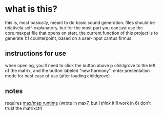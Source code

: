 what is this?
=============
this is, most basically, meant to do basic sound generation. files should be relatively self-explanatory, but for the most part you can just use the core.maxpat file that opens on start.
the current function of this project is to generate 1:1 counterpoint, based on a user-input cantus firmus.

instructions for use
------------------
when opening, you'll need to click the button above p childgrove to the left of the matrix, and the button labeled "new harmony". enter presentation mode for best ease of use (after loading childgrove)

notes
------
requires [max/msp runtime](https://cycling74.com/downloads/runtime/) (wrote in max7, but I *think* it'll work in 6)
don't trust the matrixctrl  